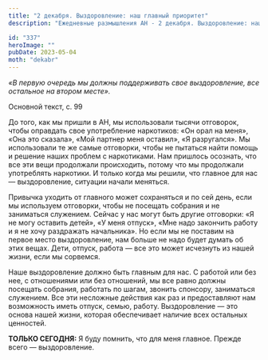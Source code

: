 ```yaml
---
title: "2 декабря. Выздоровление: наш главный приоритет"
description: "Ежедневные размышления АН - 2 декабря. Выздоровление: наш главный приоритет"

id: "337"
heroImage: ""
pubDate: 2023-05-04
moth: "dekabr"
---
```


_«В первую очередь мы должны поддерживать свое выздоровление, все остальное на
втором месте»._

Основной текст, с. 99

До того, как мы пришли в АН, мы использовали тысячи отговорок, чтобы оправдать
свое употребление наркотиков: «Он орал на меня», «Она это сказала», «Мой
партнер меня оставил», «Я разругался». Мы использовали те же самые отговорки,
чтобы не пытаться найти помощь и решение наших проблем с наркотиками. Нам
пришлось осознать, что все эти вещи продолжали происходить, потому что мы
продолжали употреблять наркотики. И только когда мы решили, что главное для
нас — выздоровление, ситуации начали меняться.

Привычка уходить от главного может сохраняться и по сей день, если мы
используем отговорки, чтобы не посещать собрания и не заниматься служением.
Сейчас у нас могут быть другие отговорки: «Я не могу оставить детей», «У меня
отпуск», «Мне надо закончить работу и я не хочу раздражать начальника». Но
если мы не поставим на первое место выздоровление, нам больше не надо будет
думать об этих вещах. Дети, отпуск, работа — все это может исчезнуть из нашей
жизни, если мы сорвемся.

Наше выздоровление должно быть главным для нас. С работой или без нее, с
отношениями или без отношений, мы все равно должны посещать собрания, работать
по шагам, звонить спонсору, заниматься служением. Все эти несложные действия
как раз и предоставляют нам возможность иметь отпуск, семью, работу.
Выздоровление — это основа нашей жизни, которая обеспечивает наличие всех
остальных ценностей.

**ТОЛЬКО СЕГОДНЯ:** Я буду помнить, что для меня главное. Прежде всего —
выздоровление.
